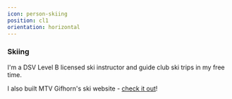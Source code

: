 ```yaml
---
icon: person-skiing
position: cl1
orientation: horizontal
---
```


### Skiing

I'm a DSV Level B licensed ski instructor and guide club ski trips in my free time.

I also built MTV Gifhorn's ski website - [check it out](https://www.mtv-gifhorn-ski.de)!
